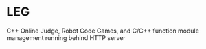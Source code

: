 LEG
===

C++ Online Judge, Robot Code Games, and C/C++ function module management running behind HTTP server
